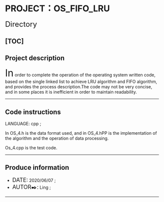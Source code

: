 # PROJECT：OS_FIFO_LRU
 <font size=5> Directory</font> 

[TOC]
------
## Project description

 <font size=6> In</font>  order to complete the operation of the operating system written code, based on the single linked list to achieve LRU algorithm and FIFO algorithm, and provides the process description.The code may not be very concise, and in some places it is inefficient in order to maintain readability.

------

## Code instructions

LANGUAGE: cpp ;

In OS_4.h is the data format used, and in OS_4.hPP is the implementation of the algorithm and the operation of data processing.

Os_4.cpp is the test code.

------



## Produce information

- <font size=4>DATE:</font> 2020/06/07 ;
- <font size=4>AUTOR:black_nib::</font> Ling ;

------

